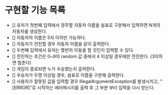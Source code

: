 # 구현할 기능 목록

- [] 유저가 첫번째 입력에서 경주할 자동차 이름을 쉼표로 구분해서 입력하면 N개의 자동차를 생성한다.
- [] 자동차의 이름은 5자 이하만 가능하다.
- [] 자동차가 전진할 경우 자동차 이름을 같이 출력한다.
- [] 두번째 입력에서 유저는 몇번의 이동을 할 것인지 입력할 수 있다.
- [] 전진하는 조건은 0~9의 random 값 중에서 4 이상일 경우에만 전진한다. (3이하면 멈춘다)
- [] 게임이 종료되면 누가 우승했는지 출력한다.
- [] 우승자가 두명 이상일 경우, 쉼표로 이름을 구분해 출력한다.
- [] 사용자가 잘못된 값을 입력할 경우 IllegalArgumentException를 발생시키고, "[ERROR]"로 시작하는 에러메시지를
  출력 후 그 부분 부터 입력을 다시 받는다.
  